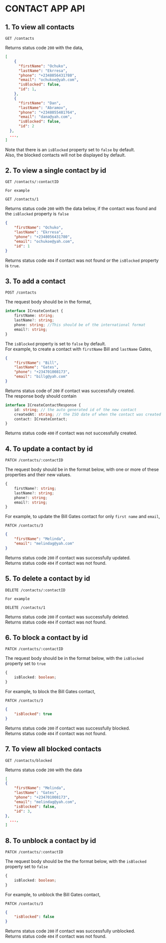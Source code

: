 # CONTACT APP API

## 1. To view all contacts

```
GET /contacts
```

Returns status code `200` with the data,

```json
[
	{
      "firstName": "Ochuko",
      "lastName": "Ekrresa",
      "phone": "+2348056431780",
      "email": "ochukoe@yah.com",
      "isBlocked": false,
      "id": 1,
	},
	{
      "firstName": "Dan",
      "lastName": "Abramov",
      "phone": "+2348055481764",
      "email": "dana@yah.com",
      "isBlocked": false,
      "id": 2
  },
  ...,
]
```

Note that there is an `isBlocked` property set to `false` by default. \
Also, the blocked contacts will not be displayed by default.

## 2. To view a single contact by id

```
GET /contacts/:contactID

For example

GET /contacts/1
```

Returns status code `200` with the data below, if the contact was found and the `isBlocked` property is `false`

```json
{
	"firstName": "Ochuko",
	"lastName": "Ekrresa",
	"phone": "+2348056431780",
	"email": "ochukoe@yah.com",
	"id": 1
}
```

Returns status code `404` if contact was not found or the `isBlocked` property is `true`.

## 3. To add a contact

```
POST /contacts
```

The request body should be in the format,

```ts
interface ICreateContact {
	firstName: string;
	lastName?: string;
	phone: string; //This should be of the international format
	email?: string;
}
```

The `isBlocked` property is set to `false` by default. \
For example, to create a contact with `firstName` Bill and `lastName` Gates,

```json
{
	"firstName": "Bill",
	"lastName": "Gates",
	"phone": "+234701008173",
	"email": "billg@yah.com"
}
```

Returns status code of `200` if contact was successfully created. \
The response body should contain

```ts
interface ICreateContactResponse {
	id: string; // the auto generated id of the new contact
	createdAt: string; // the ISO date of when the contact was created
	contact: ICreateContact;
}
```

Returns status code `400` if contact was not successfully created.

## 4. To update a contact by id

```
PATCH /contacts/:contactID
```

The request body should be in the format below, with one or more of these properties and their new values.

```ts
{
	firstName?: string;
	lastName?: string;
	phone?: string;
	email?: string;
}
```

For example, to update the Bill Gates contact for only `first name` and `email`,

```
PATCH /contacts/3
```

```json
{
	"firstName": "Melinda",
	"email": "melindag@yah.com"
}
```

Returns status code `200` if contact was successfully updated. \
Returns status code `404` if contact was not found.

## 5. To delete a contact by id

```
DELETE /contacts/:contactID

For example

DELETE /contacts/1
```

Returns status code `200` if contact was successfully deleted. \
Returns status code `404` if contact was not found.

## 6. To block a contact by id

```
PATCH /contacts/:contactID
```

The request body should be in the format below, with the `isBlocked` property set to `true`

```ts
{
	isBlocked: boolean;
}
```

For example, to block the Bill Gates contact,

```
PATCH /contacts/3
```

```json
{
	"isBlocked": true
}
```

Returns status code `200` if contact was successfully blocked. \
Returns status code `404` if contact was not found.

## 7. To view all blocked contacts

```
GET /contacts/blocked
```

Returns status code `200` with the data

```json
[
{
    "firstName": "Melinda",
    "lastName": "Gates",
    "phone": "+234701008173",
    "email": "melindag@yah.com",
    "isBlocked": false,
    "id": 3,
},
  ...,
]
```

## 8. To unblock a contact by id

```
PATCH /contacts/:contactID
```

The request body should be the the format below, with the `isBlocked` property set to `false`

```ts
{
	isBlocked: boolean;
}
```

For example, to unblock the Bill Gates contact,

```
PATCH /contacts/3
```

```json
{
	"isBlocked": false
}
```

Returns status code `200` if contact was successfully unblocked. \
Returns status code `404` if contact was not found.
